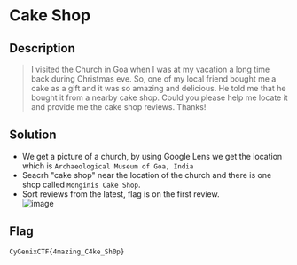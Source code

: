 # Cake Shop
## Description
> I visited the Church in Goa when I was at my vacation a long time back during Christmas eve. So, one of my local friend bought me a cake as a gift and it was so amazing and delicious. He told me that he bought it from a nearby cake shop. Could you please help me locate it and provide me the cake shop reviews. Thanks!


## Solution
- We get a picture of a church, by using Google Lens we get the location which is ```Archaeological Museum of Goa, India```
- Seacrh "cake shop" near the location of the church and there is one shop called ```Monginis Cake Shop```.
- Sort reviews from the latest, flag is on the first review. <br>
![image](https://github.com/user-attachments/assets/e3597f03-9694-40d7-bb6b-327ed65ef97e)


## Flag
```CyGenixCTF{4mazing_C4ke_Sh0p}```
